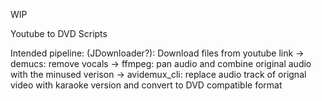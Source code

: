 WIP

Youtube to DVD Scripts

Intended pipeline:
(JDownloader?): Download files from youtube link -> demucs: remove vocals -> ffmpeg: pan audio and combine original audio with the minused verison -> avidemux_cli: replace audio track of orignal video with karaoke version and convert to DVD compatible format
